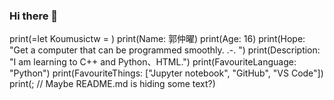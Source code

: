 ### Hi there 👋
print(=let Koumusictw = )
print(Name: 郭仲曜)
print(Age: 16)
print(Hope: "Get a computer that can be programmed smoothly. .-. ")
print(Description: "I am learning to C++ and Python、HTML.")
print(FavouriteLanguage: "Python")
print(FavouriteThings: ["Jupyter notebook", "GitHub", "VS Code"])
print(; // Maybe README.md is hiding some text?)
